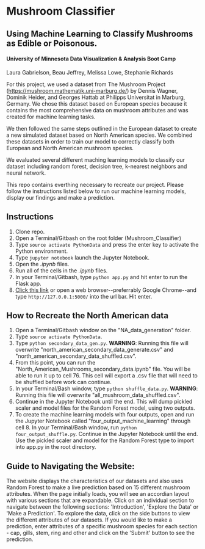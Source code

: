 # Mushroom Classifier
## Using Machine Learning to Classify Mushrooms as Edible or Poisonous.
#### University of Minnesota Data Visualization & Analysis Boot Camp
Laura Gabrielson, Beau Jeffrey, Melissa Lowe, Stephanie Richards


For this project, we used a dataset from The Mushroom Project (https://mushroom.mathematik.uni-marburg.de/) by Dennis Wagner, Dominik Heider, and Georges Hattab at Philipps Universitat in Marburg, Germany.  We chose this dataset based on European species because it contains the most comprehensive data on mushroom attributes and was created for machine learning tasks.

We then followed the same steps outlined in the European dataset to create a new simulated dataset based on North American species.  We combined these datasets in order to train our model to correctly classify both European and North American mushroom species.

We evaluated several different maching learning models to classify our dataset including random forest, decision tree, k-nearest neighbors and neural network.

This repo contains everthing necessary to recreate our project. Please follow the instructions listed below to run our machine learning models, display our findings and make a prediction. 

## Instructions
1. Clone repo.
1. Open a Terminal/Gitbash on the root folder (Mushroom_Classifier)
1. Type ```source activate PythonData``` and press the enter key to activate the Python environment.
1. Type ```jupyter notebook``` launch the Jupyter Notebook.
1. Open the *.ipynb* files.
1. Run all of the cells in the *.ipynb* files.
1. In your Terminal/Gitbash, type ```python app.py``` and hit enter to run the Flask app.
1. [Click this link](http://127.0.0.1:5000/) or open a web browser--preferrably Google Chrome--and type ```http://127.0.0.1:5000/``` into the url bar. Hit enter.

## How to Recreate the North American data
1. Open a Terminal/Gitbash window on the "NA_data_generation" folder.
1. Type ```source activate PythonData```.
1. Type ```python secondary_data_gen.py```. **WARNING**: Running this file will overwrite "north_american_secondary_data_generate.csv" and "north_american_secondary_data_shuffled.csv".
1. From this point, you can run the "North_American_Mushrooms_secondary_data.ipynb" file. You will be able to run it up to cell 76. This cell will export a .csv file that will need to be shuffled before work can continue.
1. In your Terminal/Bash window, type ```python shuffle_data.py```. **WARNING**: Running this file will overwrite "all_mushroom_data_shuffled.csv".
1. Continue in the Jupyter Notebook until the end. This will dump pickled scaler and model files for the Random Forest model, using two outputs.
1. To create the machine learning models with four outputs, open and run the Jupyter Notebook called "four_output_machine_learning" through cell 8. In your Terminal/Bash window, run ```python four_output_shuffle.py```. Continue in the Jupyter Notebook until the end. Use the pickled scaler and model for the Random Forest type to import into app.py in the root directory.

## Guide to Navigating the Website:

The website displays the characteristics of our datasets and also uses Random Forest to make a live prediction based on 15 different mushroom attributes. When the page initially loads, you will see an accordian layout with various sections that are expandable. Click on an individual section to navigate between the following sections: 'Introduction', 'Explore the Data' or 'Make a Prediction'. To explore the data, click on the side buttons to view the different attributes of our datasets. If you would like to make a prediction, enter attributes of a specific mushroom species for each section - cap, gills, stem, ring and other and click on the 'Submit' button to see the prediction.